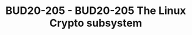 ---
categories:
- bud20
description: The Linux crypto subsystem has a poor reputation when it comes to usability
  of its API. This is not entirely undeserved, but it makes sense to take a closer
  look at why the current API was designed the way it is and what we are doing to
  improve it. Also, we'll take a look at some examples of how a better understanding
  of the underlying crypto on the part of the crypto API user would have resulted
  in much better (and more secure) code.
image:
  featured: 'true'
  path: https://static.linaro.org/connect/bud20/images/BUD20-205.png
session_id: BUD20-205
session_speakers:
- speaker_bio: Ard Biesheuvel is employed by Arm Ltd. to contribute to open source
    projects such as Tianocore and the Linux kernel. His mission is to make security
    and hardening features that exist for other architectures equally well supported
    on ARM, or better. His contributions to the arm64 Linux kernel cover things like
    KASLR, per-task stack cookies and most of the accelerated crypto code.
  speaker_company: Linaro
  speaker_image: http://avatars.sched.co/e/a8/2250663/avatar.jpg.320x320px.jpg?023
  speaker_name: Ard Biesheuvel
  speaker_position: Arm Kernel Team
  speaker_role: attendee, speaker
session_track: Linux Kernel
tag: session
tags: Linux Kernel
title: BUD20-205 - BUD20-205 The Linux Crypto subsystem
---